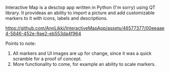 Interactive Map is a desctop app written in Python (I'm sorry) using QT library. It provideas an ability to import a picture and add customizable markers to it with icons, labels and descriptions.

https://github.com/AnnLikki/InteractiveMapApp/assets/46577377/00eeaae4-5846-452e-9ae2-eb553da4f964


Points to note:
1. All markers and UI images are up for change, since it was a quick scramble for a proof of concept.
2. More functionality to come, for example an ability to scale markers.

